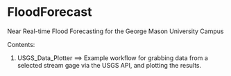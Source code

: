 # FloodForecast
Near Real-time Flood Forecasting for the George Mason University Campus

Contents: 

1. USGS_Data_Plotter ==> Example workflow for grabbing data from a selected stream gage via the USGS API, and plotting the results. 
